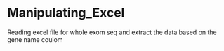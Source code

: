 # Manipulating_Excel
Reading excel file for whole exom seq and extract the data based on the gene name coulom
